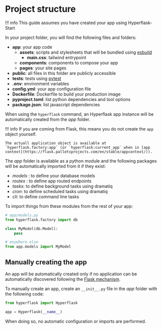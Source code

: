 # Project structure

!!! info
    This guide assumes you have created your app using Hyperflask-Start

In your project folder, you will find the following files and folders:

 - **app**: your app code
    - **assets**: scripts and stylesheets that will be bundled using [esbuild](https://esbuild.github.io/)
        - **main.css**: tailwind entrypoint
    - **components**: components to compose your app
    - **pages**: your site pages
 - **public**: all files in this folder are publicly accessible
 - **tests**: tests using [pytest](https://pytest.org)
 - **.env**: environment variables
 - **config.yml**: your app configuration file
 - **Dockerfile**: Dockerfile to build your production image
 - **pyproject.toml**: list python dependencies and tool options
 - **package.json**: list javascript dependencies

When using the `hyperflask` command, an Hyperflask app instance will be automatically created from the *app* folder.

!!! info
    If you are coming from Flask, this means you do not create the `app` object yourself.
    
    The actuall application object is available at `hyperflask.factory:app` (or `hyperflask:current_app` when in [app context](https://flask.palletsprojects.com/en/stable/appcontext/)).

The *app* folder is available as a python module and the following packages will be automatically imported from it if they exist:

 - *models* : to define your database models
 - *routes* : to define app routed endpoints
 - *tasks*: to define background tasks using dramatiq
 - *cron*: to define scheduled tasks using dramatiq
 - *cli*: to define command line tasks

To import things from these modules from the rest of your app:

```py
# app/models.py
from hyperflask.factory import db

class MyModel(db.Model):
    pass
```

```py
# anywhere else
from app.models import MyModel
```

## Manually creating the app

An app will be automatically created only if no application can be automatically discovered following the [Flask mechanism](https://flask.palletsprojects.com/en/stable/cli/#application-discovery).

To manually create an app, create an `__init__.py` file in the *app* folder with the following code:

```py
from hyperflask import Hyperflask

app = Hyperflask(__name__)
```

When doing so, no automatic configuration or imports are performed.